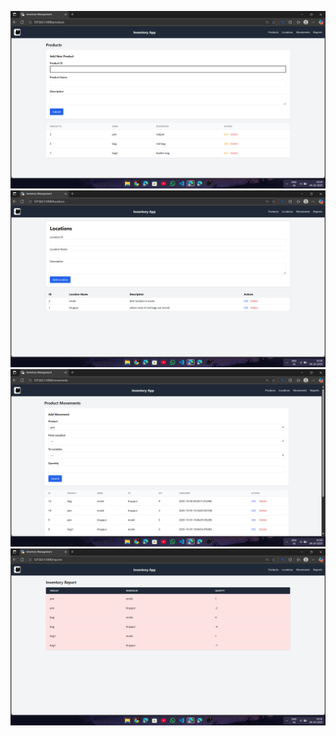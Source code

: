 ![Product page](static/img/product.png)
![Location Page](static/img/location.png)
![Movement Page](static/img/movement.png)
![Report page](static/img/report.png)